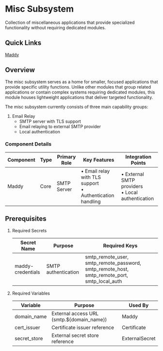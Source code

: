 # Misc Subsystem

Collection of miscellaneous applications that provide specialized functionality without requiring dedicated modules.

## Quick Links

<a href="https://github.com/foxcpp/maddy" target="_blank">Maddy</a>

## Overview

The misc subsystem serves as a home for smaller, focused applications that provide specific utility functions. Unlike other modules that group related applications or contain complex systems requiring dedicated modules, this module houses lightweight applications that deliver targeted functionality.

The misc subsystem currently consists of three main capability groups:

1. Email Relay
   - SMTP server with TLS support
   - Email relaying to external SMTP provider
   - Local authentication

### Component Details

| Component | Type | Primary Role | Key Features | Integration Points |
|-----------|------|--------------|--------------|-------------------|
| Maddy | Core | SMTP Server | • Email relay with TLS support<br>• Authentication handling | • External SMTP providers<br>• Local authentication |

## Prerequisites

1. Required Secrets

   | Secret Name | Purpose | Required Keys |
   |-------------|---------|---------------|
   | maddy-credentials | SMTP authentication | smtp_remote_user, smtp_remote_password, smtp_remote_host, smtp_remote_port, smtp_local_auth |

2. Required Variables

   | Variable | Purpose | Used By |
   |----------|---------|---------|
   | domain_name | External access URL (smtp.${domain_name}) | Maddy |
   | cert_issuer | Certificate issuer reference | Certificate |
   | secret_store | External secret store reference | ExternalSecret |
